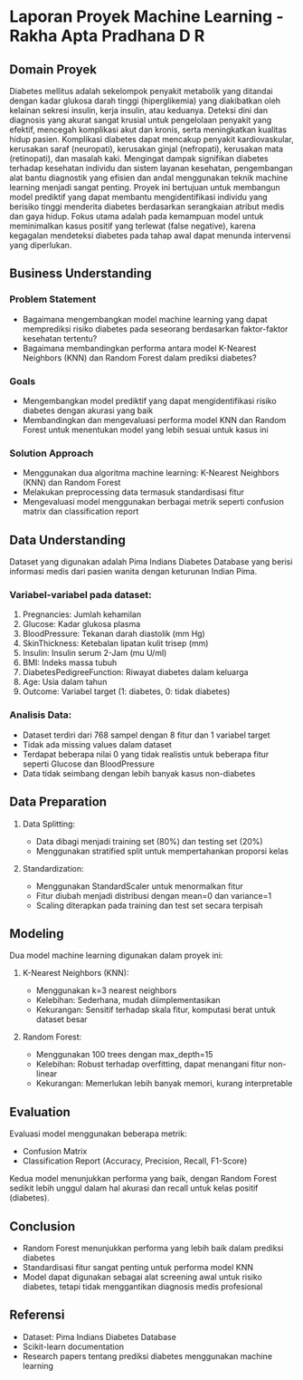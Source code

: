 # Laporan Proyek Machine Learning - Rakha Apta Pradhana D R

## Domain Proyek

Diabetes mellitus adalah sekelompok penyakit metabolik yang ditandai dengan kadar glukosa darah tinggi (hiperglikemia) yang diakibatkan oleh kelainan sekresi insulin, kerja insulin, atau keduanya. Deteksi dini dan diagnosis yang akurat sangat krusial untuk pengelolaan penyakit yang efektif, mencegah komplikasi akut dan kronis, serta meningkatkan kualitas hidup pasien. Komplikasi diabetes dapat mencakup penyakit kardiovaskular, kerusakan saraf (neuropati), kerusakan ginjal (nefropati), kerusakan mata (retinopati), dan masalah kaki. Mengingat dampak signifikan diabetes terhadap kesehatan individu dan sistem layanan kesehatan, pengembangan alat bantu diagnostik yang efisien dan andal menggunakan teknik machine learning menjadi sangat penting. Proyek ini bertujuan untuk membangun model prediktif yang dapat membantu mengidentifikasi individu yang berisiko tinggi menderita diabetes berdasarkan serangkaian atribut medis dan gaya hidup. Fokus utama adalah pada kemampuan model untuk meminimalkan kasus positif yang terlewat (false negative), karena kegagalan mendeteksi diabetes pada tahap awal dapat menunda intervensi yang diperlukan.

## Business Understanding

### Problem Statement
- Bagaimana mengembangkan model machine learning yang dapat memprediksi risiko diabetes pada seseorang berdasarkan faktor-faktor kesehatan tertentu?
- Bagaimana membandingkan performa antara model K-Nearest Neighbors (KNN) dan Random Forest dalam prediksi diabetes?

### Goals
- Mengembangkan model prediktif yang dapat mengidentifikasi risiko diabetes dengan akurasi yang baik
- Membandingkan dan mengevaluasi performa model KNN dan Random Forest untuk menentukan model yang lebih sesuai untuk kasus ini

### Solution Approach
- Menggunakan dua algoritma machine learning: K-Nearest Neighbors (KNN) dan Random Forest
- Melakukan preprocessing data termasuk standardisasi fitur
- Mengevaluasi model menggunakan berbagai metrik seperti confusion matrix dan classification report

## Data Understanding
Dataset yang digunakan adalah Pima Indians Diabetes Database yang berisi informasi medis dari pasien wanita dengan keturunan Indian Pima.

### Variabel-variabel pada dataset:
1. Pregnancies: Jumlah kehamilan
2. Glucose: Kadar glukosa plasma
3. BloodPressure: Tekanan darah diastolik (mm Hg)
4. SkinThickness: Ketebalan lipatan kulit trisep (mm)
5. Insulin: Insulin serum 2-Jam (mu U/ml)
6. BMI: Indeks massa tubuh
7. DiabetesPedigreeFunction: Riwayat diabetes dalam keluarga
8. Age: Usia dalam tahun
9. Outcome: Variabel target (1: diabetes, 0: tidak diabetes)

### Analisis Data:
- Dataset terdiri dari 768 sampel dengan 8 fitur dan 1 variabel target
- Tidak ada missing values dalam dataset
- Terdapat beberapa nilai 0 yang tidak realistis untuk beberapa fitur seperti Glucose dan BloodPressure
- Data tidak seimbang dengan lebih banyak kasus non-diabetes

## Data Preparation
1. Data Splitting:
   - Data dibagi menjadi training set (80%) dan testing set (20%)
   - Menggunakan stratified split untuk mempertahankan proporsi kelas

2. Standardization:
   - Menggunakan StandardScaler untuk menormalkan fitur
   - Fitur diubah menjadi distribusi dengan mean=0 dan variance=1
   - Scaling diterapkan pada training dan test set secara terpisah

## Modeling
Dua model machine learning digunakan dalam proyek ini:

1. K-Nearest Neighbors (KNN):
   - Menggunakan k=3 nearest neighbors
   - Kelebihan: Sederhana, mudah diimplementasikan
   - Kekurangan: Sensitif terhadap skala fitur, komputasi berat untuk dataset besar

2. Random Forest:
   - Menggunakan 100 trees dengan max_depth=15
   - Kelebihan: Robust terhadap overfitting, dapat menangani fitur non-linear
   - Kekurangan: Memerlukan lebih banyak memori, kurang interpretable

## Evaluation
Evaluasi model menggunakan beberapa metrik:
- Confusion Matrix
- Classification Report (Accuracy, Precision, Recall, F1-Score)

Kedua model menunjukkan performa yang baik, dengan Random Forest sedikit lebih unggul dalam hal akurasi dan recall untuk kelas positif (diabetes).

## Conclusion
- Random Forest menunjukkan performa yang lebih baik dalam prediksi diabetes
- Standardisasi fitur sangat penting untuk performa model KNN
- Model dapat digunakan sebagai alat screening awal untuk risiko diabetes, tetapi tidak menggantikan diagnosis medis profesional

## Referensi
- Dataset: Pima Indians Diabetes Database
- Scikit-learn documentation
- Research papers tentang prediksi diabetes menggunakan machine learning 
